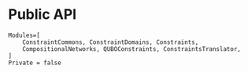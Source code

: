 # Public API

```@autodocs; canonical=false
Modules=[
    ConstraintCommons, ConstraintDomains, Constraints,
    CompositionalNetworks, QUBOConstraints, ConstraintsTranslator,
]
Private = false
```
